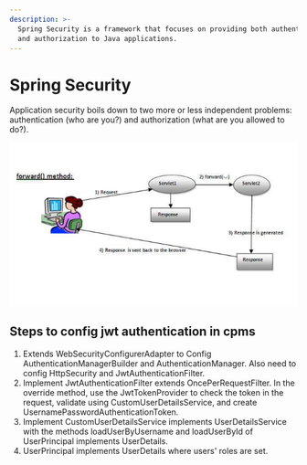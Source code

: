 ```yaml
---
description: >-
  Spring Security is a framework that focuses on providing both authentication
  and authorization to Java applications.
---
```


# Spring Security

Application security boils down to two more or less independent problems: authentication \(who are you?\) and authorization \(what are you allowed to do?\).

![Spring security modules](../.gitbook/assets/image%20%287%29.png)

## Steps to config jwt authentication in cpms

1. Extends WebSecurityConfigurerAdapter to Config AuthenticationManagerBuilder and AuthenticationManager. Also need to config HttpSecurity and JwtAuthenticationFilter.
2. Implement JwtAuthenticationFilter extends OncePerRequestFilter. In the override method, use the JwtTokenProvider to check the token in the request, validate using CustomUserDetailsService, and create UsernamePasswordAuthenticationToken.
3. Implement CustomUserDetailsService implements UserDetailsService with the methods loadUserByUsername and loadUserById of UserPrincipal implements UserDetails.
4. UserPrincipal implements UserDetails where users' roles are set.

